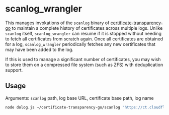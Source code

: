 <!-- SPDX-License-Identifier: Apache-2.0 -->
# scanlog_wrangler

This manages invokations of the `scanlog` binary of [certificate-transparency-go](https://github.com/google/certificate-transparency-go) to maintain a complete history of certificates across multiple logs. Unlike `scanlog` itself, `scanlog_wrangler` can resume if it is stopped without needing to fetch all certificates from scratch again. Once all certificates are obtained for a log, `scanlog_wrangler` periodically fetches any new certificates that may have been added to the log.

If this is used to manage a significant number of certificates, you may wish to store them on a compressed file system (such as ZFS) with deduplication support.

## Usage
Arguments: `scanlog` path, log base URL, certificate base path, log name
```sh
node dolog.js ~/certificate-transparency-go/scanlog "https://ct.cloudflare.com/logs/nimbus2023" /tmp/certs nimbus2023 2> /dev/null
```
